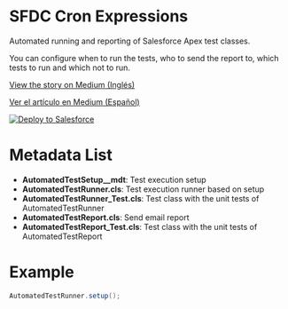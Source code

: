 # SFDC Cron Expressions
Automated running and reporting of Salesforce Apex test classes. 

You can configure when to run the tests, who to send the report to, which tests to run and which not to run. 

[View the story on Medium (Inglés)]()

[Ver el artículo en Medium (Español)]()

<a href="https://githubsfdeploy.herokuapp.com?owner=Salesforce Jedi&repo=https://github.com/sfdcjedi/sfdc-automated-tests&ref=main">
  <img alt="Deploy to Salesforce"
       src="https://raw.githubusercontent.com/afawcett/githubsfdeploy/master/deploy.png">
</a>

# Metadata List
- **AutomatedTestSetup__mdt**: Test execution setup
- **AutomatedTestRunner.cls**: Test execution runner based on setup
- **AutomatedTestRunner_Test.cls**: Test class with the unit tests of AutomatedTestRunner
- **AutomatedTestReport.cls**: Send email report
- **AutomatedTestReport_Test.cls**: Test class with the unit tests of AutomatedTestReport

# Example
```java
AutomatedTestRunner.setup();
```
